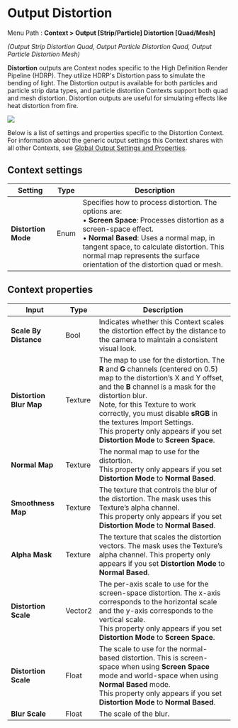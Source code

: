 # Output Distortion

Menu Path : **Context > Output [Strip/Particle] Distortion [Quad/Mesh]**

*(Output Strip Distortion Quad, Output Particle Distortion Quad, Output Particle Distortion Mesh)*

**Distortion** outputs are Context nodes specific to the High Definition Render Pipeline (HDRP). They utilize HDRP's Distortion pass to simulate the bending of light. The Distortion output is available for both particles and particle strip data types, and particle distortion Contexts support both quad and mesh distortion. Distortion outputs are useful for simulating effects like heat distortion from fire.

![](F:/Graphics/com.unity.visualeffectgraph/Documentation~/Images/Context-OutputDistortion.png)

Below is a list of settings and properties specific to the Distortion Context. For information about the generic output settings this Context shares with all other Contexts, see [Global Output Settings and Properties](Context-OutputSharedSettings.md).

## Context settings

| **Setting**         | **Type** | **Description**                                              |
| ------------------- | -------- | ------------------------------------------------------------ |
| **Distortion Mode** | Enum     | Specifies how to process distortion. The options are:<br/>&#8226; **Screen Space**: Processes distortion as a screen-space effect.<br/>&#8226; **Normal Based**: Uses a normal map, in tangent space, to calculate distortion. This normal map represents the surface orientation of the distortion quad or mesh. |

## Context properties

| **Input**               | **Type** | **Description**                                              |
| ----------------------- | -------- | ------------------------------------------------------------ |
| **Scale By Distance**   | Bool     | Indicates whether this Context scales the distortion effect by the distance to the camera to maintain a consistent visual look. |
| **Distortion Blur Map** | Texture  | The map to use for the distortion. The **R** and **G** channels (centered on 0.5) map to the distortion’s X and Y offset, and the **B** channel is a mask for the distortion blur.<br/>Note, for this Texture to work correctly, you must disable **sRGB** in the textures Import Settings.<br/>This property only appears if you set **Distortion Mode** to **Screen Space**. |
| **Normal Map**          | Texture  | The normal map to use for the distortion.<br/>This property only appears if you set **Distortion Mode** to **Normal Based**. |
| **Smoothness Map**      | Texture  | The texture that controls the blur of the distortion. The mask uses this Texture’s alpha channel.<br/>This property only appears if you set **Distortion Mode** to **Normal Based**. |
| **Alpha Mask**          | Texture  | The texture that scales the distortion vectors. The mask uses the Texture’s alpha channel. This property only appears if you set **Distortion Mode** to **Normal Based**. |
| **Distortion Scale**    | Vector2  | The per-axis scale to use for the screen-space distortion. The x-axis corresponds to the horizontal scale and the y-axis corresponds to the vertical scale.<br/>This property only appears if you set **Distortion Mode** to **Screen Space**. |
| **Distortion Scale**    | Float    | The scale to use for the normal-based distortion. This is screen-space when using **Screen Space** mode and world-space when using **Normal Based** mode.<br/>This property only appears if you set **Distortion Mode** to **Normal Based**. |
| **Blur Scale**          | Float    | The scale of the blur.                                       |